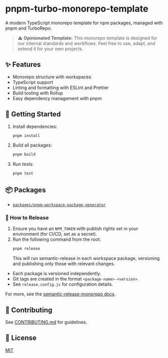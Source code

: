 # pnpm-turbo-monorepo-template

A modern TypeScript monorepo template for npm packages, managed with pnpm and TurboRepo.

> ⚠️ **Opinionated Template:**
> This monorepo template is designed for our internal standards and workflows. Feel free to use, adapt, and extend it for your own projects.

## ✨ Features

- Monorepo structure with workspaces
- TypeScript support
- Linting and formatting with ESLint and Prettier
- Build tooling with Rollup
- Easy dependency management with pnpm

## 🚀 Getting Started

1. Install dependencies:
   ```sh
   pnpm install
   ```
2. Build all packages:
   ```sh
   pnpm build
   ```
3. Run tests:
   ```sh
   pnpm test
   ```

## 📦 Packages

- [`packages/pnpm-workspace-package-generator`](packages/pnpm-workspace-package-generator/README.md)

### 📝 How to Release

1. Ensure you have an `NPM_TOKEN` with publish rights set in your environment (for CI/CD, set as a secret).
2. Run the following command from the root:
   ```sh
   pnpm release
   ```
   This will run semantic-release in each workspace package, versioning and publishing only those with relevant changes.

- Each package is versioned independently.
- Git tags are created in the format `<package-name>-<version>`.
- See `release.config.js` for configuration details.

For more, see the [semantic-release-monorepo docs](https://github.com/pmowrer/semantic-release-monorepo).

## 🤝 Contributing

See [CONTRIBUTING.md](CONTRIBUTING.md) for guidelines.

## 📄 License

[MIT](LICENSE)

